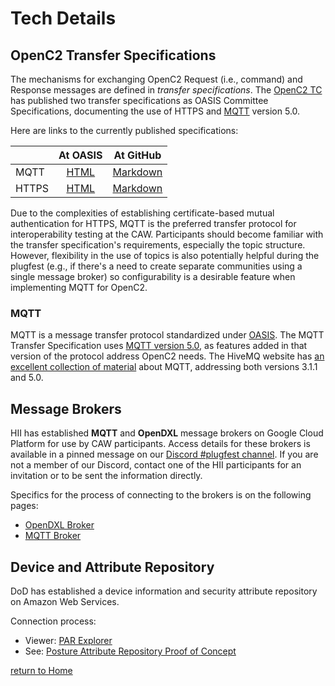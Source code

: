# Tech Details

## OpenC2 Transfer Specifications

The mechanisms for exchanging OpenC2 Request (i.e., command) and
Response messages are defined in *transfer specifications*. The
[OpenC2
TC](https://www.oasis-open.org/committees/tc_home.php?wg_abbrev=openc2)
has published two transfer specifications as OASIS Committee
Specifications, documenting the use of HTTPS and
[MQTT](https://mqtt.org/) version 5.0. 

Here are links to the currently published specifications:

| | At OASIS | At GitHub
|---|:---:|:---:|
| MQTT | [HTML](https://docs.oasis-open.org/openc2/transf-mqtt/v1.0/transf-mqtt-v1.0.html) | [Markdown](https://github.com/oasis-tcs/openc2-transf-mqtt/blob/published/transf-mqtt-v1.0-cs01.md) |
| HTTPS | [HTML](https://docs.oasis-open.org/openc2/open-impl-https/v1.1/cs01/open-impl-https-v1.1-cs01.html) | [Markdown](https://github.com/oasis-tcs/openc2-impl-https/blob/published/open-impl-https-v1.1-cs01.md) |

Due to the complexities of establishing certificate-based mutual
authentication for HTTPS, MQTT is the preferred transfer protocol
for interoperability testing at the CAW. Participants should
become familiar with the transfer specification's requirements,
especially the topic structure. However, flexibility in the use
of topics is also potentially helpful during the plugfest (e.g.,
if there's a need to create separate communities using a single
message broker) so configurability is a desirable feature when
implementing MQTT for OpenC2.

### MQTT

MQTT is a message transfer protocol standardized under
[OASIS](https://www.oasis-open.org/). The MQTT Transfer
Specification uses [MQTT version
5.0](https://docs.oasis-open.org/mqtt/mqtt/v5.0/os/mqtt-v5.0-os.html),
as features added in that version of the protocol address OpenC2
needs. The HiveMQ website has [an excellent collection of
material](https://www.hivemq.com/mqtt-essentials/) about MQTT,
addressing both versions 3.1.1 and 5.0.

## Message Brokers

HII has established **MQTT** and **OpenDXL** message brokers on
Google Cloud Platform for use by CAW participants. Access details
for these brokers is available in a pinned message on our
[Discord #plugfest
channel](https://discord.com/channels/438045507462365184/). If
you are not a member of our Discord, contact one of the HII
participants for an invitation or to be sent the information
directly.

Specifics for the process of connecting to the brokers is on the
following pages:
 - [OpenDXL Broker](OpenDxlBroker.md)
 - [MQTT Broker](MqttBroker.md)

## Device and Attribute Repository

DoD has established a device information and security attribute
repository on Amazon Web Services.

Connection process:
 - Viewer: [PAR Explorer](../SweatEquity/DoD/PAR/par-explorer.html)
 - See: [Posture Attribute Repository Proof of Concept](../SweatEquity/DoD/README.md)

[return to Home](../index.md)
